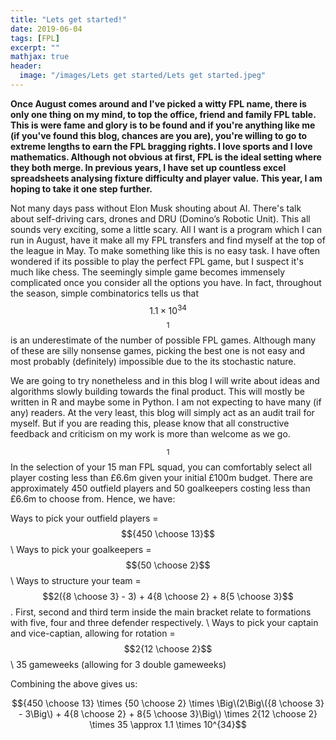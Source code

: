 ```yaml
---
title: "Lets get started!"
date: 2019-06-04
tags: [FPL]
excerpt: ""
mathjax: true
header:
  image: "/images/Lets get started/Lets get started.jpeg"
---
```


**Once August comes around and I've picked a witty FPL name, there is only one thing on my mind, to top the office, friend and family FPL table. This is were fame and glory is to be found and if you're anything like me (if you've found this blog, chances are you are), you're willing to go to extreme lengths to earn the FPL bragging rights. I love sports and I love mathematics. Although not obvious at first, FPL is the ideal setting where they both merge. In previous years, I have set up countless excel spreadsheets analysing fixture difficulty and player value. This year, I am hoping to take it one step further.**

Not many days pass without Elon Musk  shouting about AI. There's talk about self-driving cars, drones and DRU (Domino’s Robotic Unit). This all sounds very exciting, some a little scary. All I want is a program which I can run in August, have it make all my FPL transfers and find myself at the top of the league in May. To make something like this is no easy task. I have often wondered if its possible to play the perfect FPL game, but I suspect it's much like chess. The seemingly simple game becomes immensely complicated once you consider all the options you have. In fact, throughout the season, simple combinatorics tells us that $$1.1 \times 10^{34}$$ $$^1$$ is an underestimate of the number of possible FPL games. Although many of these are silly nonsense games, picking the best one is not easy and most probably (definitely) impossible due to the its stochastic nature.

We are going to try nonetheless and in this blog I will write about ideas and algorithms slowly building towards the final product. This will mostly be written in R and maybe some in Python. I am not expecting to have many (if any) readers. At the very least, this blog will simply act as an audit trail for myself. But if you are reading this, please know that all constructive feedback and criticism on my work is more than welcome as we go.

$$^1$$ In the selection of your 15 man FPL squad, you can comfortably select all player costing less than £6.6m given your initial £100m budget. There are approximately 450 outfield players and 50 goalkeepers costing less than £6.6m to choose from.
Hence, we have:

Ways to pick your outfield players = $${450 \choose 13}$$ \\
Ways to pick your goalkeepers = $${50 \choose 2}$$ \\
Ways to structure your team = $$2({8 \choose 3} - 3) + 4{8 \choose 2} + 8{5 \choose 3}$$.  First, second and third term inside the main bracket relate to formations with five, four and three defender respectively. \\
Ways to pick your captain and vice-captian, allowing for rotation = $$2{12 \choose 2}$$ \\
35 gameweeks (allowing for 3 double gameweeks)

Combining the above gives us:

$${450 \choose 13} \times {50 \choose 2} \times \Big\(2\Big\({8 \choose 3} - 3\Big\) + 4{8 \choose 2} + 8{5 \choose 3}\Big\) \times 2{12 \choose 2} \times 35 \approx 1.1 \times 10^{34}$$
